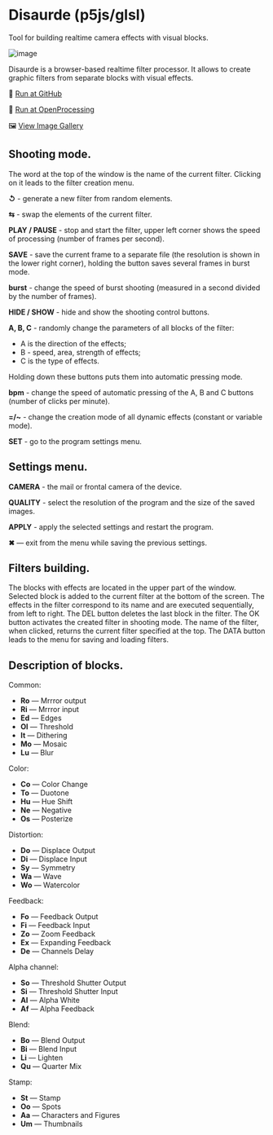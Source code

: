 # Disaurde (p5js/glsl)
Tool for building realtime camera effects with visual blocks.

![image](https://user-images.githubusercontent.com/38255514/163818147-bfed6397-0140-4ee2-a4bc-6f1e279777dc.png)

Disaurde is a browser-based realtime filter processor. It allows to create graphic filters from separate blocks with visual effects.

🚀 [Run at GitHub](https://hayabuzo.github.io/Disaurde/)

🏓 [Run at OpenProcessing](https://openprocessing.org/sketch/1447129)

🖼 [View Image Gallery](https://www.behance.net/disaurde)

## Shooting mode.

The word at the top of the window is the name of the current filter. Clicking on it leads to the filter creation menu.

**↺** - generate a new filter from random elements.

**⇆** - swap the elements of the current filter.

**PLAY / PAUSE** - stop and start the filter, upper left corner shows the speed of processing (number of frames per second).

**SAVE** - save the current frame to a separate file (the resolution is shown in the lower right corner), holding the button saves several frames in burst mode.

**burst** - change the speed of burst shooting (measured in a second divided by the number of frames).

**HIDE / SHOW** - hide and show the shooting control buttons.

**A, B, C** - randomly change the parameters of all blocks of the filter:

* A is the direction of the effects;
* B - speed, area, strength of effects;
* C is the type of effects.

Holding down these buttons puts them into automatic pressing mode.

**bpm** - change the speed of automatic pressing of the A, B and C buttons (number of clicks per minute).

**=/~** - change the creation mode of all dynamic effects (constant or variable mode).

**SET** - go to the program settings menu.

## Settings menu.

**CAMERA** - the mail or frontal camera of the device.

**QUALITY** - select the resolution of the program and the size of the saved images.

**APPLY** - apply the selected settings and restart the program.

**✖** — exit from the menu while saving the previous settings.

## Filters building.

The blocks with effects are located in the upper part of the window. Selected block is added to the current filter at the bottom of the screen. The effects in the filter correspond to its name and are executed sequentially, from left to right. The DEL button deletes the last block in the filter. The OK button activates the created filter in shooting mode. The name of the filter, when clicked, returns the current filter specified at the top. The DATA button leads to the menu for saving and loading filters.

## Description of blocks.

Common:

* **Ro** — Mrrror output
* **Ri** — Mrrror input
* **Ed** — Edges
* **Ol** — Threshold
* **It** — Dithering
* **Mo** — Mosaic
* **Lu** — Blur 

Color:

* **Co** — Color Change
* **To** — Duotone
* **Hu** — Hue Shift
* **Ne** — Negative
* **Os** — Posterize

Distortion:

* **Do** — Displace Output
* **Di** — Displace Input
* **Sy** — Symmetry
* **Wa** — Wave
* **Wo** — Watercolor

Feedback:

* **Fo** — Feedback Output
* **Fi** — Feedback Input
* **Zo** — Zoom Feedback
* **Ex** — Expanding Feedback
* **De** — Channels Delay

Alpha channel:

* **So** — Threshold Shutter Output
* **Si** — Threshold Shutter Input
* **Al** — Alpha White
* **Af** — Alpha Feedback

Blend:

* **Bo** — Blend Output
* **Bi** — Blend Input
* **Li** — Lighten
* **Qu** — Quarter Mix

Stamp:

* **St** — Stamp
* **Oo** — Spots
* **Aa** — Characters and Figures
* **Um** — Thumbnails


